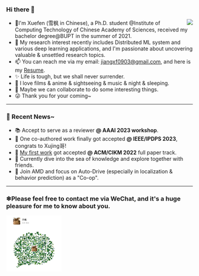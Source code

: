 ### Hi there 👋

<img align="right" src="https://github-readme-stats.vercel.app/api?username=sprinter1999&show_icons=true&icon_color=0366d6&bg_color=ffffff&hide_title=true" />

- 🍁I'm Xuefen (雪枫 in Chinese), a Ph.D. student @Institute of Computing Technology of Chinese Academy of Sciences, received my bachelor degree@BUPT in the summer of 2021.
- 🌱 My research interest recently includes Distributed ML system and various deep learning applications, and I'm passionate about uncovering valuable & unsettled research topics.
- 📫 You can reach me via my email: jiangxf0903@gmail.com, and here is my [Resume](https://github.com/Sprinter1999/Resume/blob/main/Xuefeng_Jiang_Resume.pdf).
- ✨ Life is tough, but we shall never surrender.
- 🌼 I love films & anime & sightseeing & music & night & sleeping.
- 🔭 Maybe we can collaborate to do some interesting things.
- 😜 Thank you for your coming~

<!--
**Sprinter1999/Sprinter1999** is a ✨ _special_ ✨ repository because its `README.md` (this file) appears on your GitHub profile.

Here are some ideas to get you started:

- 🔭 I’m currently working on ...
- 🌱 I’m currently learning ...
- 👯 I’m looking to collaborate on ...
- 🤔 I’m looking for help with ...
- 💬 Ask me about ...
- 📫 How to reach me: ...
- 😄 Pronouns: ...
- ⚡ Fun fact: ...
-->

----

### 💬 Recent News~
- 📚 Accept to serve as a reviewer **@ AAAI 2023 workshop**.
- 🎉 One co-authored work finally got accepted **@ IEEE/IPDPS 2023**, congrats to Xujing哥!
- 🗽 [My first work](https://github.com/Sprinter1999/FedLSR) got accepted **@ ACM/CIKM 2022** full paper track.
- 📖 Currently dive into the sea of knowledge and explore together with friends.
- 🚗 Join AMD and focus on Auto-Drive (especially in localization & behavior prediction) as a "Co-op".
----
### ❄Please feel free to contact me via WeChat, and it's a huge pleasure for me to know about you.
<img src="wx.jpg" alt="drawing" width="150"/>
